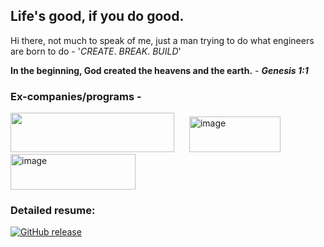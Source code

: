 ## Life's good, if you do good.

Hi there, not much to speak of me, just a man trying to do what engineers are born to do - '_CREATE_. _BREAK_. _BUILD_'

**In the beginning, God created the heavens and the earth.** - **_Genesis 1:1_**

### Ex-companies/programs - 
<p>
  <img src="https://github.com/user-attachments/assets/cc5e9b99-f789-423f-8186-29ef47f917aa"  width="262" height="63" style="margin-right:20px;"/>
  <img width="146" height="57" alt="image" src="https://github.com/user-attachments/assets/a68a4dca-b227-4c9e-8c0b-a48d3f5fa0a8" style="margin-right:20px;"/>
  <img width="200" height="57" alt="image" src="https://github.com/user-attachments/assets/1189df47-7be1-4ee1-b0a1-e4d36a81a038" />
</p>

### Detailed resume:
[![GitHub release](https://img.shields.io/badge/View_Resume-alwin_varhgese-green)](https://docs.google.com/document/d/18-InUdMvHTLVdKnGyktMP7KBVL0yQTubRfik0VyOIMI/edit?usp=sharing)
